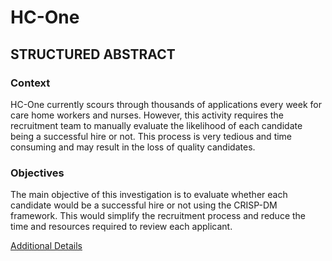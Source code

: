 # HC-One
## STRUCTURED ABSTRACT  
### Context  
HC-One currently scours through thousands of applications every week for care home workers and
nurses. However, this activity requires the recruitment team to manually evaluate the likelihood
of each candidate being a successful hire or not. This process is very tedious and time consuming
and may result in the loss of quality candidates.
### Objectives
The main objective of this investigation is to evaluate whether each candidate would be a successful
hire or not using the CRISP-DM framework. This would simplify the recruitment process and
reduce the time and resources required to review each applicant.  
  
[Additional Details](https://github.com/raj-akhil/Hc-One/blob/main/CSC8633_Group_6_Report.pdf)
 
